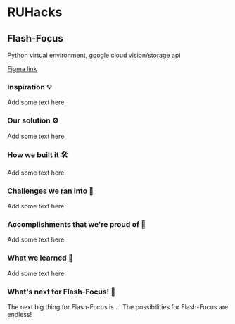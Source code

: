 # RUHacks
## Flash-Focus

Python virtual environment, google cloud vision/storage api

[Figma link](https://www.figma.com/file/F65yx46n20XVJP4hzfL5Ls/App?node-id=0%3A1)

### Inspiration 💡
Add some text here

### Our solution ⚙️
Add some text here

### How we built it 🛠️
Add some text here

### Challenges we ran into 🚧
Add some text here

### Accomplishments that we're proud of 🌟
Add some text here

### What we learned 📖
Add some text here

### What's next for Flash-Focus! 🚀
The next big thing for Flash-Focus is.... The possibilities for Flash-Focus are endless!

